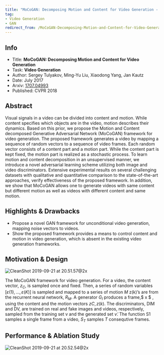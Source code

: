 ```yaml
---
title: "MoCoGAN: Decomposing Motion and Content for Video Generation - Tulyakov - CVPR 2018"
tag:
- Video Generation
- GAN
redirect_from: /MoCoGAN-Decomposing-Motion-and-Content-for-Video-Generation-Tulyakov-CVPR-2018.html
---
```




## Info
- Title: **MoCoGAN: Decomposing Motion and Content for Video Generation**
- Task: **Video Generation**
- Author: Sergey Tulyakov, Ming-Yu Liu, Xiaodong Yang, Jan Kautz
- Date:  July 2017
- Arxiv: [1707.04993](https://arxiv.org/abs/1707.04993)
- Published: CVPR 2018

## Abstract
Visual signals in a video can be divided into content and motion. While content specifies which objects are in the video, motion describes their dynamics. Based on this prior, we propose the Motion and Content decomposed Generative Adversarial Network (MoCoGAN) framework for video generation. The proposed framework generates a video by mapping a sequence of random vectors to a sequence of video frames. Each random vector consists of a content part and a motion part. While the content part is kept fixed, the motion part is realized as a stochastic process. To learn motion and content decomposition in an unsupervised manner, we introduce a novel adversarial learning scheme utilizing both image and video discriminators. Extensive experimental results on several challenging datasets with qualitative and quantitative comparison to the state-of-the-art approaches, verify effectiveness of the proposed framework. In addition, we show that MoCoGAN allows one to generate videos with same content but different motion as well as videos with different content and same motion.

## Highlights & Drawbacks
- Propose a novel GAN framework for unconditional video generation, mapping noise vectors to videos.
- Show the proposed framework provides a means to control content and motion in video generation, which is absent in the existing video generation frameworks.


## Motivation & Design

![CleanShot 2019-09-21 at 20.51.57@2x](https://i.imgur.com/Obq90Fb.jpg)

<script async src="https://pagead2.googlesyndication.com/pagead/js/adsbygoogle.js"></script>
<ins class="adsbygoogle"
     style="display:block; text-align:center;"
     data-ad-layout="in-article"
     data-ad-format="fluid"
     data-ad-client="ca-pub-4466575858054752"
     data-ad-slot="8787986126"></ins>
<script>
     (adsbygoogle = window.adsbygoogle || []).push({});
</script>

The MoCoGAN framework for video generation. For a video, the content vector, $z_C$, is sampled once and fixed. Then, a series of random variables $[ε(1), ..., ε(K)]$ is sampled and mapped to a series of motion $M$ z(k)’s are from the recurrent neural network, $R_M$. A generator $G_I$ produces a frame,$ x ̃$ , using the content and the motion vectors ${zC, z(k)}$. The discriminators, DIM and DV, are trained on real and fake images and videos, respectively, sampled from the training set v and the generated set $v ̃$. The function S1 samples a single frame from a video, $S_T$ samples $T$ consequtive frames.


## Performance & Ablation Study

![CleanShot 2019-09-21 at 20.52.54@2x](https://i.imgur.com/ImIQwYX.jpg)
